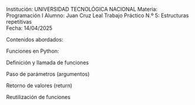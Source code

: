 Institución: UNIVERSIDAD TECNOLÓGICA NACIONAL 
Materia: Programación I 
Alumno: Juan Cruz Leal 
Trabajo Práctico N.º 5: Estructuras repetitivas  
Fecha: 14/04/2025

Contenidos abordados:

Funciones en Python:

Definición y llamada de funciones

Paso de parámetros (argumentos)

Retorno de valores (return)

Reutilización de funciones

